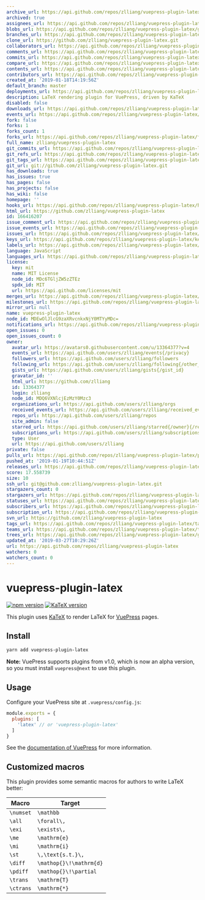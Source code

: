 ```yaml
---
archive_url: https://api.github.com/repos/zlliang/vuepress-plugin-latex/{archive_format}{/ref}
archived: true
assignees_url: https://api.github.com/repos/zlliang/vuepress-plugin-latex/assignees{/user}
blobs_url: https://api.github.com/repos/zlliang/vuepress-plugin-latex/git/blobs{/sha}
branches_url: https://api.github.com/repos/zlliang/vuepress-plugin-latex/branches{/branch}
clone_url: https://github.com/zlliang/vuepress-plugin-latex.git
collaborators_url: https://api.github.com/repos/zlliang/vuepress-plugin-latex/collaborators{/collaborator}
comments_url: https://api.github.com/repos/zlliang/vuepress-plugin-latex/comments{/number}
commits_url: https://api.github.com/repos/zlliang/vuepress-plugin-latex/commits{/sha}
compare_url: https://api.github.com/repos/zlliang/vuepress-plugin-latex/compare/{base}...{head}
contents_url: https://api.github.com/repos/zlliang/vuepress-plugin-latex/contents/{+path}
contributors_url: https://api.github.com/repos/zlliang/vuepress-plugin-latex/contributors
created_at: '2019-01-18T14:19:56Z'
default_branch: master
deployments_url: https://api.github.com/repos/zlliang/vuepress-plugin-latex/deployments
description: LaTeX rendering plugin for VuePress, driven by KaTeX
disabled: false
downloads_url: https://api.github.com/repos/zlliang/vuepress-plugin-latex/downloads
events_url: https://api.github.com/repos/zlliang/vuepress-plugin-latex/events
fork: false
forks: 1
forks_count: 1
forks_url: https://api.github.com/repos/zlliang/vuepress-plugin-latex/forks
full_name: zlliang/vuepress-plugin-latex
git_commits_url: https://api.github.com/repos/zlliang/vuepress-plugin-latex/git/commits{/sha}
git_refs_url: https://api.github.com/repos/zlliang/vuepress-plugin-latex/git/refs{/sha}
git_tags_url: https://api.github.com/repos/zlliang/vuepress-plugin-latex/git/tags{/sha}
git_url: git://github.com/zlliang/vuepress-plugin-latex.git
has_downloads: true
has_issues: true
has_pages: false
has_projects: false
has_wiki: false
homepage: ''
hooks_url: https://api.github.com/repos/zlliang/vuepress-plugin-latex/hooks
html_url: https://github.com/zlliang/vuepress-plugin-latex
id: 166416207
issue_comment_url: https://api.github.com/repos/zlliang/vuepress-plugin-latex/issues/comments{/number}
issue_events_url: https://api.github.com/repos/zlliang/vuepress-plugin-latex/issues/events{/number}
issues_url: https://api.github.com/repos/zlliang/vuepress-plugin-latex/issues{/number}
keys_url: https://api.github.com/repos/zlliang/vuepress-plugin-latex/keys{/key_id}
labels_url: https://api.github.com/repos/zlliang/vuepress-plugin-latex/labels{/name}
language: JavaScript
languages_url: https://api.github.com/repos/zlliang/vuepress-plugin-latex/languages
license:
  key: mit
  name: MIT License
  node_id: MDc6TGljZW5zZTEz
  spdx_id: MIT
  url: https://api.github.com/licenses/mit
merges_url: https://api.github.com/repos/zlliang/vuepress-plugin-latex/merges
milestones_url: https://api.github.com/repos/zlliang/vuepress-plugin-latex/milestones{/number}
mirror_url: null
name: vuepress-plugin-latex
node_id: MDEwOlJlcG9zaXRvcnkxNjY0MTYyMDc=
notifications_url: https://api.github.com/repos/zlliang/vuepress-plugin-latex/notifications{?since,all,participating}
open_issues: 0
open_issues_count: 0
owner:
  avatar_url: https://avatars0.githubusercontent.com/u/13364377?v=4
  events_url: https://api.github.com/users/zlliang/events{/privacy}
  followers_url: https://api.github.com/users/zlliang/followers
  following_url: https://api.github.com/users/zlliang/following{/other_user}
  gists_url: https://api.github.com/users/zlliang/gists{/gist_id}
  gravatar_id: ''
  html_url: https://github.com/zlliang
  id: 13364377
  login: zlliang
  node_id: MDQ6VXNlcjEzMzY0Mzc3
  organizations_url: https://api.github.com/users/zlliang/orgs
  received_events_url: https://api.github.com/users/zlliang/received_events
  repos_url: https://api.github.com/users/zlliang/repos
  site_admin: false
  starred_url: https://api.github.com/users/zlliang/starred{/owner}{/repo}
  subscriptions_url: https://api.github.com/users/zlliang/subscriptions
  type: User
  url: https://api.github.com/users/zlliang
private: false
pulls_url: https://api.github.com/repos/zlliang/vuepress-plugin-latex/pulls{/number}
pushed_at: '2019-01-19T10:44:51Z'
releases_url: https://api.github.com/repos/zlliang/vuepress-plugin-latex/releases{/id}
score: 17.558739
size: 10
ssh_url: git@github.com:zlliang/vuepress-plugin-latex.git
stargazers_count: 0
stargazers_url: https://api.github.com/repos/zlliang/vuepress-plugin-latex/stargazers
statuses_url: https://api.github.com/repos/zlliang/vuepress-plugin-latex/statuses/{sha}
subscribers_url: https://api.github.com/repos/zlliang/vuepress-plugin-latex/subscribers
subscription_url: https://api.github.com/repos/zlliang/vuepress-plugin-latex/subscription
svn_url: https://github.com/zlliang/vuepress-plugin-latex
tags_url: https://api.github.com/repos/zlliang/vuepress-plugin-latex/tags
teams_url: https://api.github.com/repos/zlliang/vuepress-plugin-latex/teams
trees_url: https://api.github.com/repos/zlliang/vuepress-plugin-latex/git/trees{/sha}
updated_at: '2019-03-27T10:29:26Z'
url: https://api.github.com/repos/zlliang/vuepress-plugin-latex
watchers: 0
watchers_count: 0
---
```


# vuepress-plugin-latex

[![npm version](https://img.shields.io/npm/v/vuepress-plugin-latex.svg)](https://www.npmjs.com/package/vuepress-plugin-latex)
[![KaTeX version](https://img.shields.io/badge/KaTeX%20version-0.10.0-green.svg)](https://katex.org)

This plugin uses [KaTeX](https://katex.org) to render LaTeX for [VuePress](https://vuepress.vuejs.org) pages.

## Install
```bash
yarn add vuepress-plugin-latex
```
**Note:** VuePress supports plugins from v1.0, which is now an alpha version, so you must install `vuepress@next` to use this plugin.

## Usage
Configure your VuePress site at `.vuepress/config.js`:
```js
module.exports = {
  plugins: [
    'latex' // or 'vuepress-plugin-latex'
  ]
}
```

See the [documentation of VuePress](https://vuepress.vuejs.org/plugin/using-a-plugin.html) for more information.

## Customized macros
This plugin provides some semantic macros for authors to write LaTeX better:

| Macro     | Target                  |
| --------- | ----------------------- |
| `\numset` | `\mathbb`               |
| `\all`    | `\forall\,`             |
| `\exi`    | `\exists\,`             |
| `\me`     | `\mathrm{e}`            |
| `\mi`     | `\mathrm{i}`            |
| `\st`     | `\,\text{s.t.}\,`       |
| `\diff`   | `\mathop{}\!\mathrm{d}` |
| `\pdiff`  | `\mathop{}\!\partial`   |
| `\trans`  | `\mathrm{T}`            |
| `\ctrans` | `\mathrm{*}`            |
